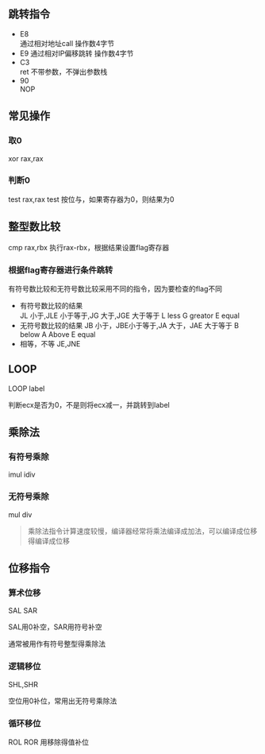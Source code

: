 ## 跳转指令
+ E8        
通过相对地址call 操作数4字节
+ E9
通过相对IP偏移跳转 操作数4字节
+ C3        
ret 不带参数，不弹出参数栈
+ 90        
NOP
## 常见操作
### 取0
xor rax,rax
### 判断0
test rax,rax
test 按位与，如果寄存器为0，则结果为0
## 整型数比较
cmp rax,rbx
执行rax-rbx，根据结果设置flag寄存器
### 根据flag寄存器进行条件跳转
有符号数比较和无符号数比较采用不同的指令，因为要检查的flag不同
+ 有符号数比较的结果       
JL 小于,JLE 小于等于,JG 大于,JGE 大于等于 L less G greator E equal
+ 无符号数比较的结果
JB 小于，JBE小于等于,JA 大于，JAE 大于等于 B below A Above E equal
+ 相等，不等
JE,JNE


## LOOP
LOOP label

判断ecx是否为0，不是则将ecx减一，并跳转到label

## 乘除法
### 有符号乘除
imul idiv
### 无符号乘除
mul div

>乘除法指令计算速度较慢，编译器经常将乘法编译成加法，可以编译成位移得编译成位移

## 位移指令
### 算术位移
SAL SAR

SAL用0补空，SAR用符号补空

通常被用作有符号整型得乘除法

### 逻辑移位
SHL,SHR

空位用0补位，常用出无符号乘除法

### 循环移位
ROL ROR
用移除得值补位